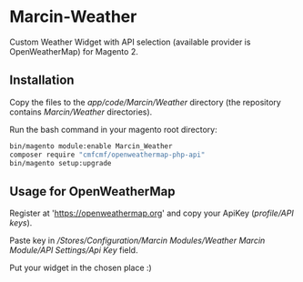 # Marcin-Weather

Custom Weather Widget with API selection (available provider is OpenWeatherMap) for Magento 2.

## Installation

Copy the files to the *app/code/Marcin/Weather* directory (the repository contains *Marcin/Weather* directories).

Run the bash command in your magento root directory:
```bash
bin/magento module:enable Marcin_Weather
composer require "cmfcmf/openweathermap-php-api"
bin/magento setup:upgrade 
```
## Usage for OpenWeatherMap

Register at 'https://openweathermap.org' and copy your ApiKey (*profile/API keys*).

Paste key in */Stores/Configuration/Marcin Modules/Weather Marcin Module/API Settings/Api Key* field.

Put your widget in the chosen place :)


